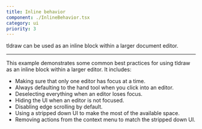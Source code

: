 ```yaml
---
title: Inline behavior
component: ./InlineBehavior.tsx
category: ui
priority: 3
---
```


tldraw can be used as an inline block within a larger document editor.

---

This example demonstrates some common best practices for using tldraw as an inline block within a larger editor. It includes:

- Making sure that only one editor has focus at a time.
- Always defaulting to the hand tool when you click into an editor.
- Deselecting everything when an editor loses focus.
- Hiding the UI when an editor is not focused.
- Disabling edge scrolling by default.
- Using a stripped down UI to make the most of the available space.
- Removing actions from the context menu to match the stripped down UI.
